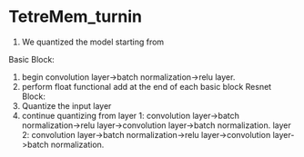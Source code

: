 # TetreMem_turnin

1. We quantized the model starting from 

Basic Block:
  1. begin convolution layer->batch normalization->relu layer.
  2. perform float functional add at the end of each basic block
 Resnet Block:
  1. Quantize the input layer
  2. continue quantizing from 
    layer 1: convolution layer->batch normalization->relu layer->convolution layer->batch normalization.
    layer 2: convolution layer->batch normalization->relu layer->convolution layer->batch normalization.
